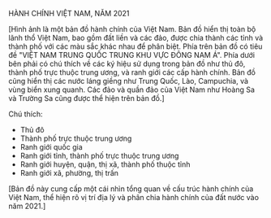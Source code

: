 HÀNH CHÍNH VIỆT NAM, NĂM 2021

[Hình ảnh là một bản đồ hành chính của Việt Nam. Bản đồ hiển thị toàn bộ lãnh thổ Việt Nam, bao gồm đất liền và các đảo, được chia thành các tỉnh và thành phố với các màu sắc khác nhau để phân biệt. Phía trên bản đồ có tiêu đề "VIỆT NAM TRUNG QUỐC TRUNG KHU VỰC ĐÔNG NAM Á". Phía dưới bên phải có chú thích về các ký hiệu sử dụng trong bản đồ như thủ đô, thành phố trực thuộc trung ương, và ranh giới các cấp hành chính. Bản đồ cũng hiển thị các nước láng giềng như Trung Quốc, Lào, Campuchia, và vùng biển xung quanh. Các đảo và quần đảo của Việt Nam như Hoàng Sa và Trường Sa cũng được thể hiện trên bản đồ.]

Chú thích:
- Thủ đô
- Thành phố trực thuộc trung ương
- Ranh giới quốc gia
- Ranh giới tỉnh, thành phố trực thuộc trung ương
- Ranh giới huyện, quận, thị xã, thành phố thuộc tỉnh
- Ranh giới xã, phường, thị trấn

[Bản đồ này cung cấp một cái nhìn tổng quan về cấu trúc hành chính của Việt Nam, thể hiện rõ vị trí địa lý và phân chia hành chính của đất nước vào năm 2021.]
